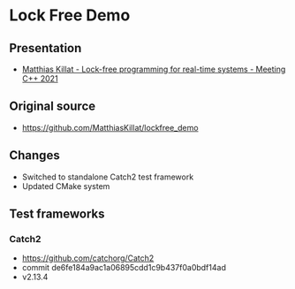 # Lock Free Demo

## Presentation
* [Matthias Killat - Lock-free programming for real-time systems - Meeting C++ 2021](https://www.youtube.com/watch?v=j2AgjFSFgRc)

## Original source
* <https://github.com/MatthiasKillat/lockfree_demo>

## Changes
* Switched to standalone Catch2 test framework
* Updated CMake system

## Test frameworks

### Catch2
* https://github.com/catchorg/Catch2
* commit de6fe184a9ac1a06895cdd1c9b437f0a0bdf14ad
* v2.13.4